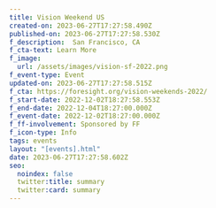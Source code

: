 ```yaml
---
title: Vision Weekend US
created-on: 2023-06-27T17:27:58.490Z
published-on: 2023-06-27T17:27:58.530Z
f_description:  San Francisco, CA
f_cta-text: Learn More
f_image:
  url: /assets/images/vision-sf-2022.png
f_event-type: Event
updated-on: 2023-06-27T17:27:58.515Z
f_cta: https://foresight.org/vision-weekends-2022/
f_start-date: 2022-12-02T18:27:58.553Z
f_end-date: 2022-12-04T18:27:00.000Z
f_event-date: 2022-12-02T18:27:00.000Z
f_ff-involvement: Sponsored by FF
f_icon-type: Info
tags: events
layout: "[events].html"
date: 2023-06-27T17:27:58.602Z
seo:
  noindex: false
  twitter:title: summary
  twitter:card: summary
---
```

